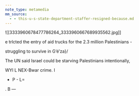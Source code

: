```yaml
---
note_type: metamedia
mm_source:
  - - this-u-s-state-department-staffer-resigned-because.md
---
```


![[3333960678477786264_3333960667689935562.jpg]]

e trlcted the entry
of aid trucks for the
2.3 million Palestinians -

struggling to survive
in G‘é’za}/

The UN said Israel
could be starving
Palestinians intentionally,

WYl L NEX-Bwar crime. I

- P -
L=

. B —


